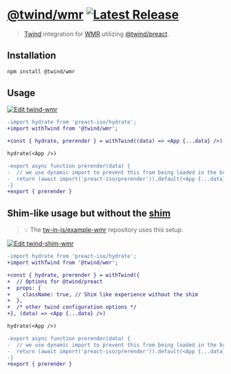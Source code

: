 # [@twind/wmr](https://github.com/tw-in-js/use-twind-with/tree/main/packages/wmr#readme) [![Latest Release](https://flat.badgen.net/npm/v/twind?icon=npm&label&cache=10800&color=blue)](https://www.npmjs.com/package/@twind/wmr)

> [Twind](https://twind.dev) integration for [WMR](https://github.com/preactjs/wmr/tree/main/packages/wmr) utilizing [@twind/preact](https://www.npmjs.com/package/@twind/preact).

## Installation

```sh
npm install @twind/wmr
```

## Usage

[![Edit twind-wmr](https://codesandbox.io/static/img/play-codesandbox.svg)](https://codesandbox.io/s/twind-wmr-orudp?fontsize=14&hidenavigation=1&theme=dark)

```diff
-import hydrate from 'preact-iso/hydrate';
+import withTwind from '@twind/wmr';

+const { hydrate, prerender } = withTwind((data) => <App {...data} />)

hydrate(<App />)

-export async function prerender(data) {
-  // we use dynamic import to prevent this from being loaded in the browser:
-  return (await import('preact-iso/prerender')).default(<App {...data} />);
-}
+export { prerender }
```

## Shim-like usage but without the [shim](https://twind.dev/docs/handbook/getting-started/using-the-shim.html)

> 💡 The [tw-in-js/example-wmr](https://github.com/tw-in-js/example-wmr) repository uses this setup.

[![Edit twind-shim-wmr](https://codesandbox.io/static/img/play-codesandbox.svg)](https://codesandbox.io/s/twind-shim-wmr-nu61v?fontsize=14&hidenavigation=1&theme=dark)

```diff
-import hydrate from 'preact-iso/hydrate';
+import withTwind from '@twind/wmr';

+const { hydrate, prerender } = withTwind({
+  // Options for @twind/preact
+  props: {
+    className: true, // Shim like experience without the shim
+  },
+  /* other twind configuration options */
+}, (data) => <App {...data} />)

hydrate(<App />)

-export async function prerender(data) {
-  // we use dynamic import to prevent this from being loaded in the browser:
-  return (await import('preact-iso/prerender')).default(<App {...data} />);
-}
+export { prerender }
```
